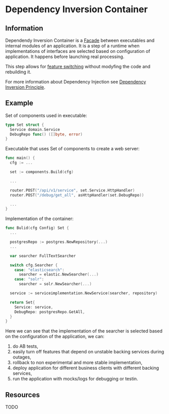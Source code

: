 # Dependency Inversion Container

## Information

Dependendy Inversion Container is a [Facade](https://github.com/vimcki/design-principles/blob/master/Facade.md) between executables and internal modules of an application. It is a step of a runtime when implementations of interfaces are selected based on configuration of application. It happens before launching real processing.

This step allows for [feature switching](https://github.com/vimcki/design-principles/blob/master/Feature%20Switch.md) without modyfing the code and rebuilding it.

For more information about Dependency Injection see [Dependency Inversion Principle](https://github.com/vimcki/design-principles/blob/master/Dependency%20Inversion%20Principle.md).

## Example

Set of components used in executable:
```go
type Set struct {
  Service domain.Service
  DebugRepo func() ([]byte, error)
}
```

Executable that uses Set of components to create a web server:
```go
func main() {
  cfg := ...

  set := components.Build(cfg)

  ...

  router.POST("/api/v1/service", set.Service.HttpHandler)
  router.POST("/debug/get_all", asHttpHandler(set.DebugRepo))

  ...
}
```

Implementation of the container:
```go
func Bulid(cfg Config) Set {
  ...

  postgresRepo := postgres.NewRepository(...)
  ...

  var searcher FullTextSearcher

  switch cfg.Searcher {
    case: "elasticsearch":
      searcher = elastic.NewSearcher(...)
    case: "solr":
      searcher = solr.NewSearcher(...)

  service := serviceimplementation.NewService(searcher, repository)

  return Set{
    Service: service,
    DebugRepo: postgresRepo.GetAll,
  }
}
```
Here we can see that the implementation of the searcher is selected based on the configuration of the application, we can:

1. do AB tests,
1. easily turn off features that depend on unstable backing services during outages,
1. rollback to non experimental and more stable implementation,
1. deploy application for different business clients with different backing services,
1. run the application with mocks/logs for debugging or testin.

## Resources 

TODO
